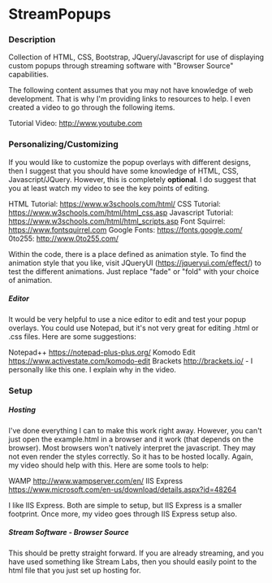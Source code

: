 # StreamPopups

### Description
Collection of HTML, CSS, Bootstrap, JQuery/Javascript for use of displaying custom popups through streaming software with "Browser Source" capabilities.

The following content assumes that you may not have knowledge of web development. That is why I'm providing links to resources to help. I even created a video to go through the following items.

Tutorial Video: http://www.youtube.com

### Personalizing/Customizing
If you would like to customize the popup overlays with different designs, then I suggest that you should have some knowledge of HTML, CSS, Javascript/JQuery. However, this is completely **optional**. I do suggest that you at least watch my video to see the key points of editing.

HTML Tutorial: https://www.w3schools.com/html/
CSS Tutorial: https://www.w3schools.com/html/html_css.asp
Javascript Tutorial: https://www.w3schools.com/html/html_scripts.asp
Font Squirrel: https://www.fontsquirrel.com
Google Fonts: https://fonts.google.com/
0to255: http://www.0to255.com/

Within the code, there is a place defined as animation style. To find the animation style that you like, visit JQueryUI (https://jqueryui.com/effect/) to test the different animations. Just replace "fade" or "fold" with your choice of animation.

##### Editor
It would be very helpful to use a nice editor to edit and test your popup overlays. You could use Notepad, but it's not very great for editing .html or .css files. Here are some suggestions:

Notepad++ https://notepad-plus-plus.org/
Komodo Edit https://www.activestate.com/komodo-edit
Brackets http://brackets.io/ - I personally like this one. I explain why in the video.

### Setup

##### Hosting
I've done everything I can to make this work right away. However, you can't just open the example.html in a browser and it work (that depends on the browser). Most browsers won't natively interpret the javascript. They may not even render the styles correctly. So it has to be hosted locally. Again, my video should help with this. Here are some tools to help:

WAMP http://www.wampserver.com/en/
IIS Express https://www.microsoft.com/en-us/download/details.aspx?id=48264

I like IIS Express. Both are simple to setup, but IIS Express is a smaller footprint. Once more, my video goes through IIS Express setup also.

##### Stream Software - Browser Source
This should be pretty straight forward. If you are already streaming, and you have used something like Stream Labs, then you should easily point to the html file that you just set up hosting for.